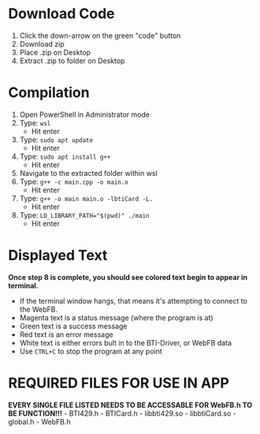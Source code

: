 # Download Code
  1. Click the down-arrow on the green "code" button
  2. Download zip
  3. Place .zip on Desktop
  4. Extract .zip to folder on Desktop

# Compilation
  1. Open PowerShell in Administrator mode
  2. Type: ```wsl``` 
      - Hit enter
  3. Type: ```sudo apt update``` 
      - Hit enter
  4. Type: ```sudo apt install g++```
      - Hit enter
  5. Navigate to the extracted folder within wsl
  6. Type: ```g++ -c main.cpp -o main.o```
      - Hit enter
  7. Type: ```g++ -o main main.o -lbtiCard -L.```
      - Hit enter
  8. Type: ```LD_LIBRARY_PATH="$(pwd)" ./main```
      - Hit enter
  
# Displayed Text
**Once step 8 is complete, you should see colored text begin to appear in terminal.** 
  - If the terminal window hangs, that means it's attempting to connect to the WebFB. 
  - Magenta text is a status message (where the program is at)
  - Green text is a success message
  - Red text is an error message
  - White text is either errors bult in to the BTI-Driver, or WebFB data
  - Use ```CTRL+C``` to stop the program at any point

# REQUIRED FILES FOR USE IN APP
**EVERY SINGLE FILE LISTED NEEDS TO BE ACCESSABLE FOR WebFB.h TO BE FUNCTION!!!**
    - BTI429.h
    - BTICard.h
    - libbti429.so
    - libbtiCard.so
    - global.h
    - WebFB.h
  

